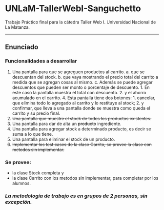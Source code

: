 # UNLaM-TallerWebI-Sanguchetto
Trabajo Práctico final para la cátedra Taller Web I. Universidad Nacional de La Matanza.

---

Enunciado
-

### Funcionalidades a desarrollar
1. Una pantalla para que se agreguen productos al carrito.
	a. que se descuentan del stock.
	b. que vaya mostrando el precio total del carrito a medida que se agregan cosas al mismo. 
	c. Además se puede agregar descuentos que pueden ser monto o porcentaje de descuento. 
		1. En este caso la pantalla muestra el total con descuento.
		2. y el ahorro acumulado en el carrito. 
	4. Esta pantalla tiene dos botones: 
		1. cancelar, que elimina todo lo agregado al carrito y lo restituye al stock; 
		2. y confirmar, que lleva a una pantalla donde se muestra como queda el carrito y su precio final.
2. ~~Una pantalla que muestre el stock de todos los productos existentes.~~
3. Una pantalla para dar de alta un ~~producto~~ ingrediente.
4. Una pantalla para agregar stock a determinado producto, es decir se suma a lo que tiene.
5. Una pantalla para eliminar el stock de un producto.
6. ~~Implementar los test cases de la clase Carrito, se provee la clase con metodos sin implementar.~~

### Se provee:

- la clase Stock completa y 
- la clase Carrito con los metodos sin implementar, para completar por los alumnos.

### _La metodología de trabajo es en grupos de 2 personas, sin excepción._
